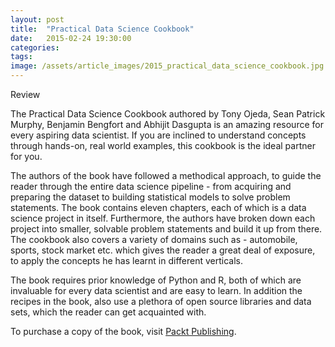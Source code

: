 ```yaml
---
layout: post
title:  "Practical Data Science Cookbook"
date:   2015-02-24 19:30:00
categories:
tags: 
image: /assets/article_images/2015_practical_data_science_cookbook.jpg
---
```


Review



The Practical Data Science Cookbook authored by Tony Ojeda, Sean Patrick Murphy, Benjamin Bengfort and Abhijit Dasgupta is an amazing resource for every aspiring data scientist. If you are inclined to understand concepts through hands-on, real world examples, this cookbook is the ideal partner for you.

The authors of the book have followed a methodical approach, to guide the reader through the entire data science pipeline - from acquiring and preparing the dataset to building statistical models to solve problem statements. The book contains eleven chapters, each of which is a data science project in itself. Furthermore, the authors have broken down each project into smaller, solvable problem statements and build it up from there. The cookbook also covers a variety of domains such as - automobile, sports, stock market etc. which gives the reader a great deal of exposure, to apply the concepts he has learnt in different verticals.

The book requires prior knowledge of Python and R, both of which are invaluable for every data scientist and are easy to learn. In addition the recipes in the book, also use a plethora of open source libraries and data sets, which the reader can get acquainted with.

To purchase a copy of the book, visit [Packt Publishing](https://www.packtpub.com/big-data-and-business-intelligence/practical-data-science-cookbook).
